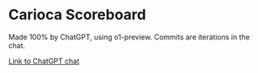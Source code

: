 # Carioca Scoreboard

Made 100% by ChatGPT, using o1-preview. Commits are iterations in the chat.

[Link to ChatGPT chat](https://chatgpt.com/share/66ea16fb-ea1c-800d-b8e1-cc35c85e216d)
